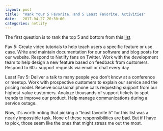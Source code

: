 ```yaml
---
layout: post
title:  "Rank Your 5 Favorite, and 5 Least Favorite, Activities"
date:   2017-04-27 20:30:00
categories: netlify
---
```


The first question is to rank the top 5 and bottom from this [list][list].

Fav 5:
Create video tutorials to help teach users a specific feature or use case.
Write and maintain documentation for our software and blog posts for our website.
Respond to Netlify fans on Twitter.
Work with the development team to help design a new feature based on feedback from customers.
Respond to 60+ support requests via email or chat every day

Least Fav 5:
Deliver a talk to many people you don't know at a conference or meetup.
Work with prospective customers to explain our service and the pricing model.
Receive occasional phone calls requesting support from our highest-value customers.
Analyze thousands of support tickets to spot trends to improve our product.
Help manage communications during a service outage.

Now, it's worth noting that picking a "least favorite 5" for this list was a nearly impossible task. None of these responsibilities are bad. But if I have to pick, those seem like the ones that might stress me out the most.

[list]: https://gist.github.com/fool/b0f254ff8c72a5765b6a9138249789d6
